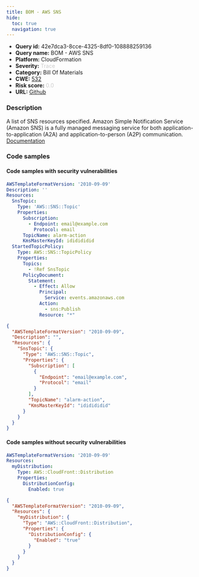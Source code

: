 ```yaml
---
title: BOM - AWS SNS
hide:
  toc: true
  navigation: true
---
```


<style>
  .highlight .hll {
    background-color: #ff171742;
  }
  .md-content {
    max-width: 1100px;
    margin: 0 auto;
  }
</style>

-   **Query id:** 42e7dca3-8cce-4325-8df0-108888259136
-   **Query name:** BOM - AWS SNS
-   **Platform:** CloudFormation
-   **Severity:** <span style="color:#CCCCCC">Trace</span>
-   **Category:** Bill Of Materials
-   **CWE:** <a href="https://cwe.mitre.org/data/definitions/532.html" onclick="newWindowOpenerSafe(event, 'https://cwe.mitre.org/data/definitions/532.html')">532</a>
-   **Risk score:** <span style="color:#CCCCCC">0.0</span>
-   **URL:** [Github](https://github.com/Checkmarx/kics/tree/master/assets/queries/cloudFormation/aws_bom/sns)

### Description
A list of SNS resources specified. Amazon Simple Notification Service (Amazon SNS) is a fully managed messaging service for both application-to-application (A2A) and application-to-person (A2P) communication.<br>
[Documentation](https://kics.io)

### Code samples
#### Code samples with security vulnerabilities
```yaml title="Positive test num. 1 - yaml file" hl_lines="4"
AWSTemplateFormatVersion: '2010-09-09'
Description: ''
Resources:
  SnsTopic:
    Type: 'AWS::SNS::Topic'
    Properties:
      Subscription:
        - Endpoint: email@example.com
          Protocol: email
      TopicName: alarm-action
      KmsMasterKeyId: ididididid
  StartedTopicPolicy:
    Type: AWS::SNS::TopicPolicy
    Properties:
      Topics:
        - !Ref SnsTopic
      PolicyDocument:
        Statement:
          - Effect: Allow
            Principal:
              Service: events.amazonaws.com
            Action:
              - sns:Publish
            Resource: "*"

```
```json title="Positive test num. 2 - json file" hl_lines="5"
{
  "AWSTemplateFormatVersion": "2010-09-09",
  "Description": "",
  "Resources": {
    "SnsTopic": {
      "Type": "AWS::SNS::Topic",
      "Properties": {
        "Subscription": [
          {
            "Endpoint": "email@example.com",
            "Protocol": "email"
          }
        ],
        "TopicName": "alarm-action",
        "KmsMasterKeyId": "ididididid"
      }
    }
  }
}

```


#### Code samples without security vulnerabilities
```yaml title="Negative test num. 1 - yaml file"
AWSTemplateFormatVersion: '2010-09-09'
Resources:
  myDistribution:
    Type: AWS::CloudFront::Distribution
    Properties:
      DistributionConfig:
        Enabled: true

```
```json title="Negative test num. 2 - json file"
{
  "AWSTemplateFormatVersion": "2010-09-09",
  "Resources": {
    "myDistribution": {
      "Type": "AWS::CloudFront::Distribution",
      "Properties": {
        "DistributionConfig": {
          "Enabled": "true"
        }
      }
    }
  }
}

```

